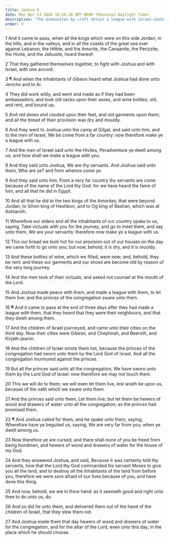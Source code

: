 ```yaml
---
title: Joshua 9
date: Mon Apr 13 2020 16:18:28 GMT-0600 (Mountain Daylight Time)
description: "The Gibeonites by craft obtain a league with Israel—Joshua makes them servants to the congregation of Israel."
order: 9
---
```


1 And it came to pass, when all the kings which were on this side Jordan, in the hills, and in the valleys, and in all the coasts of the great sea over against Lebanon, the Hittite, and the Amorite, the Canaanite, the Perizzite, the Hivite, and the Jebusite, heard thereof.

2 That they gathered themselves together, to fight with Joshua and with Israel, with one accord.

3 ¶ And when the inhabitants of Gibeon heard what Joshua had done unto Jericho and to Ai.

4 They did work wilily, and went and made as if they had been ambassadors, and took old sacks upon their asses, and wine bottles, old, and rent, and bound up.

5 And old shoes and clouted upon their feet, and old garments upon them; and all the bread of their provision was dry and mouldy.

6 And they went to Joshua unto the camp at Gilgal, and said unto him, and to the men of Israel, We be come from a far country: now therefore make ye a league with us.

7 And the men of Israel said unto the Hivites, Peradventure ye dwell among us; and how shall we make a league with you.

8 And they said unto Joshua, We are thy servants. And Joshua said unto them, Who are ye? and from whence come ye.

9 And they said unto him, From a very far country thy servants are come because of the name of the Lord thy God: for we have heard the fame of him, and all that he did in Egypt.

10 And all that he did to the two kings of the Amorites, that were beyond Jordan, to Sihon king of Heshbon, and to Og king of Bashan, which was at Ashtaroth.

11 Wherefore our elders and all the inhabitants of our country spake to us, saying, Take victuals with you for the journey, and go to meet them, and say unto them, We are your servants: therefore now make ye a league with us.

12 This our bread we took hot for our provision out of our houses on the day we came forth to go unto you; but now, behold, it is dry, and it is mouldy.

13 And these bottles of wine, which we filled, were new; and, behold, they be rent: and these our garments and our shoes are become old by reason of the very long journey.

14 And the men took of their victuals, and asked not counsel at the mouth of the Lord.

15 And Joshua made peace with them, and made a league with them, to let them live: and the princes of the congregation sware unto them.

16 ¶ And it came to pass at the end of three days after they had made a league with them, that they heard that they were their neighbours, and that they dwelt among them.

17 And the children of Israel journeyed, and came unto their cities on the third day. Now their cities were Gibeon, and Chephirah, and Beeroth, and Kirjath-jearim.

18 And the children of Israel smote them not, because the princes of the congregation had sworn unto them by the Lord God of Israel. And all the congregation murmured against the princes.

19 But all the princes said unto all the congregation, We have sworn unto them by the Lord God of Israel: now therefore we may not touch them.

20 This we will do to them; we will even let them live, lest wrath be upon us, because of the oath which we sware unto them.

21 And the princes said unto them, Let them live; but let them be hewers of wood and drawers of water unto all the congregation; as the princes had promised them.

22 ¶ And Joshua called for them, and he spake unto them, saying, Wherefore have ye beguiled us, saying, We are very far from you; when ye dwell among us.

23 Now therefore ye are cursed, and there shall none of you be freed from being bondmen, and hewers of wood and drawers of water for the house of my God.

24 And they answered Joshua, and said, Because it was certainly told thy servants, how that the Lord thy God commanded his servant Moses to give you all the land, and to destroy all the inhabitants of the land from before you, therefore we were sore afraid of our lives because of you, and have done this thing.

25 And now, behold, we are in thine hand: as it seemeth good and right unto thee to do unto us, do.

26 And so did he unto them, and delivered them out of the hand of the children of Israel, that they slew them not.

27 And Joshua made them that day hewers of wood and drawers of water for the congregation, and for the altar of the Lord, even unto this day, in the place which he should choose.
